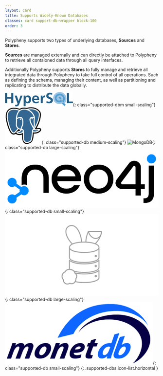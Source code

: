 ```yaml
---
layout: card
title: Supports Widely-Known Databases
classes: card support-db-wrapper block-100
order: 3
---
```


Polypheny supports two types of underlying databases, **Sources** and **Stores**.

**Sources** are managed externally and can directly be attached to Polypheny to retrieve all contaioned data through all query interfaces.

Additionally Polypheny supports **Stores** to fully manage and retrieve all integrated data through Polypheny to take full control of all operations.
Such as defining the schema, managing their content, as well as partitioning and replicating to distribute the data globally.



![HyperSQL](/assets/images/third-party/supported-dbs/hypersql-logo.png){: class="supported-dbm small-scaling"}
![PostgreSQL](/assets/images/third-party/supported-dbs/psql-logo.png){: class="supported-db medium-scaling"}
![MongoDB](/assets/images/third-party/supported-dbs/mongo-symbol.png){: class="supported-db large-scaling"}
![Neo4J](/assets/images/third-party/supported-dbs/neo4j-logo_color.png){: class="supported-db small-scaling"}
![CottontailDB](/assets/images/third-party/supported-dbs/cottontail-logo.png){: class="supported-db large-scaling"}
![MOnetDB](/assets/images/third-party/supported-dbs/monetdb-logo.png){: class="supported-db small-scaling"}
{: .supported-dbs.icon-list.horizontal }